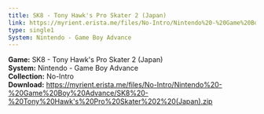 ```yaml
---
title: SK8 - Tony Hawk's Pro Skater 2 (Japan)
link: https://myrient.erista.me/files/No-Intro/Nintendo%20-%20Game%20Boy%20Advance/SK8%20-%20Tony%20Hawk's%20Pro%20Skater%202%20(Japan).zip
type: single1
System: Nintendo - Game Boy Advance
---
```

<b>Game:</b> SK8 - Tony Hawk's Pro Skater 2 (Japan)<br>
<b>System:</b> Nintendo - Game Boy Advance<br>
<b>Collection:</b> No-Intro<br>
<b>Download:</b> https://myrient.erista.me/files/No-Intro/Nintendo%20-%20Game%20Boy%20Advance/SK8%20-%20Tony%20Hawk's%20Pro%20Skater%202%20(Japan).zip